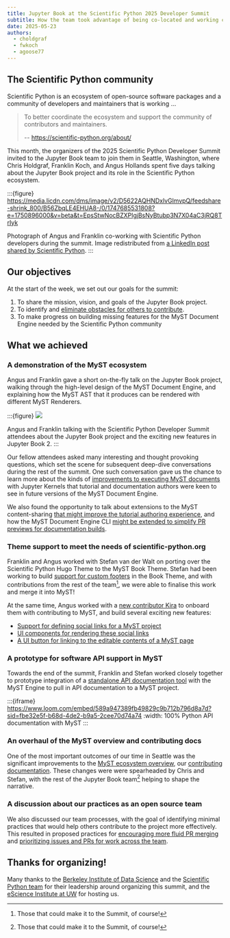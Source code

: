 ```yaml
---
title: Jupyter Book at the Scientific Python 2025 Developer Summit
subtitle: How the team took advantage of being co-located and working closely with Scientific Python developers.
date: 2025-05-23
authors:
  - choldgraf
  - fwkoch
  - agoose77
---
```


## The Scientific Python community

Scientific Python is an ecosystem of open-source software packages and a community of developers and maintainers that is working ...

> To better coordinate the ecosystem and support the community of contributors and maintainers.
>
> -- https://scientific-python.org/about/

This month, the organizers of the 2025 Scientific Python Developer Summit invited to the Jupyter Book team to join them in Seattle, Washington, where Chris Holdgraf, Franklin Koch, and Angus Hollands spent five days talking about the Jupyter Book project and its role in the Scientific Python ecosystem.

:::{figure} https://media.licdn.com/dms/image/v2/D5622AQHNDxlvGlmvpQ/feedshare-shrink_800/B56ZbqLE4EHUA8-/0/1747685531808?e=1750896000&v=beta&t=EpsStwNocBZXPlgjBsNyBtubp3N7X04aC3jRQ8TrIyk

Photograph of Angus and Franklin co-working with Scientific Python developers during the summit. Image redistributed from [a LinkedIn post shared by Scientific Python][post].
:::

[post]: https://www.linkedin.com/posts/scientific-python_scientificpython-activity-7330324425700966400-hPB4

## Our objectives

At the start of the week, we set out our goals for the summit:

1. To share the mission, vision, and goals of the Jupyter Book project.
2. To identify and [eliminate obstacles for others to contribute](https://github.com/jupyter-book/team-compass/issues/19).
3. To make progress on building missing features for the MyST Document Engine needed by the Scientific Python community

## What we achieved

### A demonstration of the MyST ecosystem

Angus and Franklin gave a short on-the-fly talk on the Jupyter Book project, walking through the high-level design of the MyST Document Engine, and explaining how the MyST AST that it produces can be rendered with different MyST Renderers.

:::{figure}
![](https://hackmd.io/_uploads/Sy1PtPobgl.jpg)

Angus and Franklin talking with the Scientific Python Developer Summit attendees about the Jupyter Book project and the exciting new features in Jupyter Book 2.
:::

Our fellow attendees asked many interesting and thought provoking questions, which set the scene for subsequent deep-dive conversations during the rest of the summit. One such conversation gave us the chance to learn more about the kinds of [improvements to executing MyST documents][execute] with Jupyter Kernels that tutorial and documentation authors were keen to see in future versions of the MyST Document Engine.

We also found the opportunity to talk about extensions to the MyST content-sharing [that might improve the tutorial authoring experience][sharing-improvements], and how the MyST Document Engine CLI [might be extended to simplify PR previews for documentation builds][pr-preview].

### Theme support to meet the needs of scientific-python.org

Franklin and Angus worked with Stefan van der Walt on porting over the Scientific Python Hugo Theme to the MyST Book Theme. Stefan had been working to build [support for custom footers][footer] in the Book Theme, and with contributions from the rest of the team[^team], we were able to finalise this work and merge it into MyST!

At the same time, Angus worked with a [new contributor Kira](https://github.com/kne42) to onboard them with contributing to MyST, and build several exciting new features:

- [Support for defining social links for a MyST project][social-links]
- [UI components for rendering these social links][link-renderer]
- [A UI button for linking to the editable contents of a MyST page][edit-button]

### A prototype for software API support in MyST

Towards the end of the summit, Franklin and Stefan worked closely together to prototype integration of a [standalone API documentation tool][api-docs] with the MyST Engine to pull in API documentation to a MyST project.

:::{iframe} https://www.loom.com/embed/589a947389fb49829c9b712b796d8a7d?sid=fbe32e5f-b68d-4de2-b9a5-2cee70d74a74
:width: 100%
Python API documentation with MyST
:::

### An overhaul of the MyST overview and contributing docs

One of the most important outcomes of our time in Seattle was the significant improvements to the [MyST ecosystem overview](https://mystmd.org/guide/overview), our [contributing documentation](https://mystmd.org/guide/developer). These changes were were spearheaded by Chris and Stefan, with the rest of the Jupyter Book team[^team] helping to shape the narrative.

### A discussion about our practices as an open source team

We also discussed our team processes, with the goal of identifying minimal practices that would help others contribute to the project more effectively. This resulted in proposed practices for [encouraging more fluid PR merging](https://github.com/jupyter-book/team-compass/issues/27) and [prioritizing issues and PRs for work across the team](https://github.com/jupyter-book/team-compass/issues/28).

[pr-preview]: https://github.com/jupyter-book/mystmd/issues/2017
[link-renderer]: https://github.com/jupyter-book/myst-theme/pull/581/files
[social-links]: https://github.com/jupyter-book/mystmd/pull/2021
[execute]: https://github.com/jupyter-book/mystmd/issues/2019
[footer]: https://github.com/jupyter-book/myst-theme/pull/565
[edit-button]: https://github.com/jupyter-book/myst-theme/pull/577
[sharing-improvements]: https://github.com/jupyter-book/mystmd/issues/2018
[api-docs]: https://github.com/stefanv/npdoc2json

## Thanks for organizing!

Many thanks to the [Berkeley Institute of Data Science](https://bids.berkeley.edu) and the [Scientific Python team](https://scientific-python.org) for their leadership around organizing this summit, and the [eScience Institute at UW](https://escience.washington.edu/) for hosting us.

[^team]: Those that could make it to the Summit, of course!
